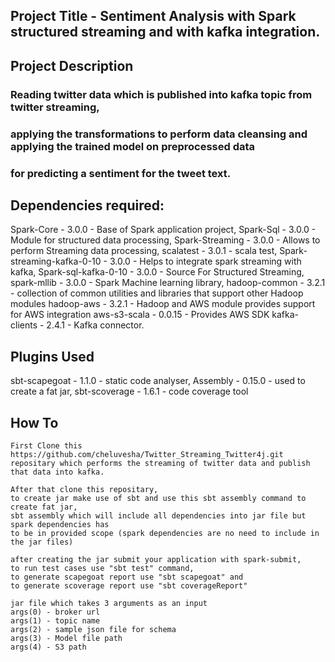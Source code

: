 ## Project Title - Sentiment Analysis with Spark structured streaming and with kafka integration.

## Project Description 

### Reading twitter data which is published into kafka topic from twitter streaming,
### applying the transformations to perform data cleansing and applying the trained model on preprocessed data
### for predicting a sentiment for the tweet text.

## Dependencies required:

Spark-Core - 3.0.0 - Base of Spark application project,
Spark-Sql - 3.0.0 - Module for structured data processing,
Spark-Streaming - 3.0.0 - Allows to perform Streaming data processing,
scalatest - 3.0.1 - scala test,
Spark-streaming-kafka-0-10 - 3.0.0 - Helps to integrate spark streaming with kafka,
Spark-sql-kafka-0-10 - 3.0.0 - Source For Structured Streaming,
spark-mllib - 3.0.0 -  Spark Machine learning library,
hadoop-common - 3.2.1 - collection of common utilities and libraries that support other Hadoop modules
hadoop-aws - 3.2.1 - Hadoop and AWS module provides support for AWS integration
aws-s3-scala - 0.0.15 - Provides AWS SDK
kafka-clients - 2.4.1 - Kafka connector.

## Plugins Used

sbt-scapegoat - 1.1.0 - static code analyser,
Assembly - 0.15.0 - used to create a fat jar,
sbt-scoverage - 1.6.1 - code coverage tool

## How To 

    First Clone this https://github.com/cheluvesha/Twitter_Streaming_Twitter4j.git
    repositary which performs the streaming of twitter data and publish that data into kafka.
    
    After that clone this repositary,
    to create jar make use of sbt and use this sbt assembly command to create fat jar, 
    sbt assembly which will include all dependencies into jar file but spark dependencies has 
    to be in provided scope (spark dependencies are no need to include in the jar files)

    after creating the jar submit your application with spark-submit,
    to run test cases use "sbt test" command,
    to generate scapegoat report use "sbt scapegoat" and
    to generate scoverage report use "sbt coverageReport"  
    
    jar file which takes 3 arguments as an input
    args(0) - broker url
    args(1) - topic name
    args(2) - sample json file for schema
    args(3) - Model file path
    args(4) - S3 path
    
     
